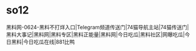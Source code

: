 # so12
黑料网-0624-黑料不打烊入口|Telegram频道传送门|74猫导航主站|74猫传送门|黑料大事记|黑料网|黑料专区|黑料正能量|黑料网|今日吃瓜|黑料社区|网曝吃瓜|今日黑料|今日吃瓜在线|881比鸭
